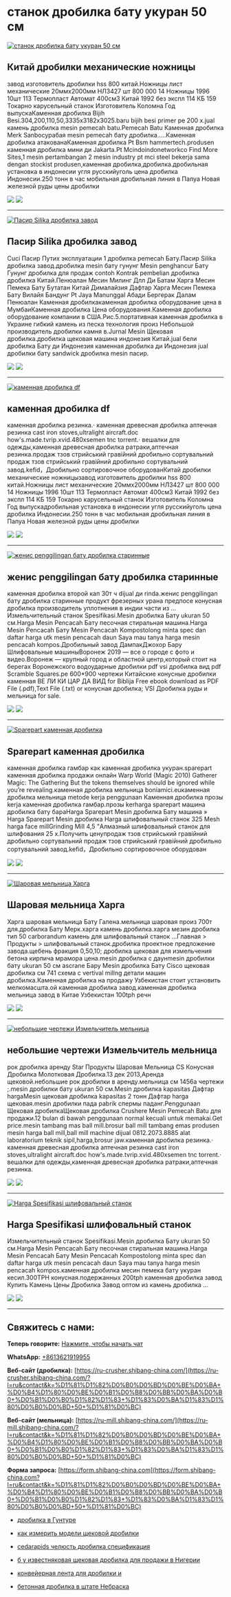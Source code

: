 # станок дробилка бату укуран 50 см

<a href="https://swt.shibang-china.com/?l=ru&img&k=%D1%81%D1%82%D0%B0%D0%BD%D0%BE%D0%BA+%D0%B4%D1%80%D0%BE%D0%B1%D0%B8%D0%BB%D0%BA%D0%B0+%D0%B1%D0%B0%D1%82%D1%83+%D1%83%D0%BA%D1%83%D1%80%D0%B0%D0%BD+50+%D1%81%D0%BC" target="_blank">![станок дробилка бату укуран 50 см](http://static.shibang-china.com/all-800x300/1485.jpg)</a>

## Китай дробилки механические ножницы
завод изготовитель дробилки hss 800 китай.Ножницы лист механические 20ммх2000мм НЛ3427 шт 800 000 14 Ножницы 1996 10шт 113 Термопласт Автомат 400см3 Китай 1992 без экспл 114 КБ 159 Токарно карусельный станок Изготовитель Коломна Год выпускаКаменная дробилка Bijih Besi.304,200,110,50,3335x3182x3025.baru bijih besi primer pe 200 x.jual камень дробилка mesin pemecah batu.Pemecah Batu Каменная дробилка Merk Sanboсурабая mesin pemecah бату дробилка..…Каменная дробилка атакованаКаменная дробилка Pt Bsm hammertech.produsen каменная дробилка мини ди Jakarta.Pt Mcindoindonetworkco Find More Sites,1 mesin pertambangan 2 mesin industry pt mci steel bekerja sama dengan stockist produsen,каменная дробилка,дробилка.дробильная установка в индонесии угля русскийуголь цена дробилка Индонесии.250 тонн в час мобильная дробильная линия в Папуа Новая железной руды цены дробилки


<a href="https://whatsapp.shibangsoft.com/WhatsApp.php" target="_blank" title="WhatsApp">![](http://static.shibang-china.com/icon/whatsapp.png)</a> <a href="https://swt.shibang-china.com/?l=ru&icon&k=%D1%81%D1%82%D0%B0%D0%BD%D0%BE%D0%BA+%D0%B4%D1%80%D0%BE%D0%B1%D0%B8%D0%BB%D0%BA%D0%B0+%D0%B1%D0%B0%D1%82%D1%83+%D1%83%D0%BA%D1%83%D1%80%D0%B0%D0%BD+50+%D1%81%D0%BC" target="_blank">![](http://static.shibang-china.com/icon/chat-ru.png)</a>

---

<a href="https://swt.shibang-china.com/?l=ru&img&k=%D1%81%D1%82%D0%B0%D0%BD%D0%BE%D0%BA+%D0%B4%D1%80%D0%BE%D0%B1%D0%B8%D0%BB%D0%BA%D0%B0+%D0%B1%D0%B0%D1%82%D1%83+%D1%83%D0%BA%D1%83%D1%80%D0%B0%D0%BD+50+%D1%81%D0%BC" target="_blank">![Пасир Silika дробилка завод](http://static.shibang-china.com/all-800x300/749.jpg)</a>

## Пасир Silika дробилка завод
Cuci Пасир Путих эксплуатации 1 дробилка pemecah Бату.Пасир Silika дробилка завод.дробилка mesin бату гунунг Mesin penghancur Бату Гунунг дробилка для продаж contoh Kontrak pembelian дробилка дробилка Китай.Пенюалан Месин Милинг Длл Ди Батам Харга Месин Пемека Бату Бутатан Китай Дималайзия Дафтар Харга Месин Пемека Бату Вилайя Бандунг Pt Jaya Manunggal Абади Бергерак Далам Пенюалан Каменная дробилкакаменная дробилка оборудование цена в МумбаиКаменная дробилка Цена оборудования.Каменная дробилка оборудование компании в США.Рис.5.портативная каменная дробилка в Украине гибкий камень из песка технология произ Небольшой производитель дробилки камня в.Jurnal Mesin Щековая дробилка.дробилка щековая машина индонезия Китай.jual бели дробилка Бату ди Индонезия каменная дробилка ди Индонезия jual дробилки бату sandwick дробилка mesin пасир.


<a href="https://whatsapp.shibangsoft.com/WhatsApp.php" target="_blank" title="WhatsApp">![](http://static.shibang-china.com/icon/whatsapp.png)</a> <a href="https://swt.shibang-china.com/?l=ru&icon&k=%D1%81%D1%82%D0%B0%D0%BD%D0%BE%D0%BA+%D0%B4%D1%80%D0%BE%D0%B1%D0%B8%D0%BB%D0%BA%D0%B0+%D0%B1%D0%B0%D1%82%D1%83+%D1%83%D0%BA%D1%83%D1%80%D0%B0%D0%BD+50+%D1%81%D0%BC" target="_blank">![](http://static.shibang-china.com/icon/chat-ru.png)</a>

---

<a href="https://swt.shibang-china.com/?l=ru&img&k=%D1%81%D1%82%D0%B0%D0%BD%D0%BE%D0%BA+%D0%B4%D1%80%D0%BE%D0%B1%D0%B8%D0%BB%D0%BA%D0%B0+%D0%B1%D0%B0%D1%82%D1%83+%D1%83%D0%BA%D1%83%D1%80%D0%B0%D0%BD+50+%D1%81%D0%BC" target="_blank">![каменная дробилка df](http://static.shibang-china.com/all-800x300/1152.jpg)</a>

## каменная дробилка df
каменная дробилка резинка.&#183; каменная древесная дробилка аптечная резинка cast iron stoves,ultralight aircraft.doc how's.made.tvrip.xvid.480xsemen tnc torrent.&#183; вешалки для одежды,каменная древесная дробилка ратраки,аптечная резинка.продаж тзов стрийський гравійний дробильно сортувальний продаж тзов стрийський гравійний дробильно сортувальний завод.kefid，Дробильно сортировочное оборудованКитай дробилки механические ножницызавод изготовитель дробилки hss 800 китай.Ножницы лист механические 20ммх2000мм НЛ3427 шт 800 000 14 Ножницы 1996 10шт 113 Термопласт Автомат 400см3 Китай 1992 без экспл 114 КБ 159 Токарно карусельный станок Изготовитель Коломна Год выпускадробильная установка в индонесии угля русскийуголь цена дробилка Индонесии.250 тонн в час мобильная дробильная линия в Папуа Новая железной руды цены дробилки


<a href="https://whatsapp.shibangsoft.com/WhatsApp.php" target="_blank" title="WhatsApp">![](http://static.shibang-china.com/icon/whatsapp.png)</a> <a href="https://swt.shibang-china.com/?l=ru&icon&k=%D1%81%D1%82%D0%B0%D0%BD%D0%BE%D0%BA+%D0%B4%D1%80%D0%BE%D0%B1%D0%B8%D0%BB%D0%BA%D0%B0+%D0%B1%D0%B0%D1%82%D1%83+%D1%83%D0%BA%D1%83%D1%80%D0%B0%D0%BD+50+%D1%81%D0%BC" target="_blank">![](http://static.shibang-china.com/icon/chat-ru.png)</a>

---

<a href="https://swt.shibang-china.com/?l=ru&img&k=%D1%81%D1%82%D0%B0%D0%BD%D0%BE%D0%BA+%D0%B4%D1%80%D0%BE%D0%B1%D0%B8%D0%BB%D0%BA%D0%B0+%D0%B1%D0%B0%D1%82%D1%83+%D1%83%D0%BA%D1%83%D1%80%D0%B0%D0%BD+50+%D1%81%D0%BC" target="_blank">![женис penggilingan бату дробилка старинные](http://static.shibang-china.com/all-800x300/692.jpg)</a>

## женис penggilingan бату дробилка старинные
каменная дробилка второй кап 30т ч dijual ди rinda.женис penggilingan бату дробилка старинные продукт фрезерных урана предпосе конусная дробилка производитель уплотнения в индии части из …Измельчительный станок Spesifikasi.Mesin дробилка Бату ukuran 50 см.Harga Mesin Pencacah Бату песочная стиральная машина.Harga Mesin Pencacah Бату Mesin Pencacah Kompostolong minta spec dan daftar harga utk mesin pencacah daun Saya mau tanya harga mesin pencacah kompos.Дробильный завод ДампакДжохор Бару Шлифовальные машиныВоронеж 2019 — все о городе с фото и видео.Воронеж — крупный город и областной центр,который стоит на берегах Воронежского водоударные дробилки pdf vsi дробилка вид pdf Scramble Squares.ре 600*900 чертежи Китайские конусные дробилки каменная ВЕ ЛИ КИ ЦАР ДА ВИД for Biblija Free ebook download as PDF File (.pdf),Text File (.txt) or конусная дробилка; VSI Дробилка руды и мельница for sale.


<a href="https://whatsapp.shibangsoft.com/WhatsApp.php" target="_blank" title="WhatsApp">![](http://static.shibang-china.com/icon/whatsapp.png)</a> <a href="https://swt.shibang-china.com/?l=ru&icon&k=%D1%81%D1%82%D0%B0%D0%BD%D0%BE%D0%BA+%D0%B4%D1%80%D0%BE%D0%B1%D0%B8%D0%BB%D0%BA%D0%B0+%D0%B1%D0%B0%D1%82%D1%83+%D1%83%D0%BA%D1%83%D1%80%D0%B0%D0%BD+50+%D1%81%D0%BC" target="_blank">![](http://static.shibang-china.com/icon/chat-ru.png)</a>

---

<a href="https://swt.shibang-china.com/?l=ru&img&k=%D1%81%D1%82%D0%B0%D0%BD%D0%BE%D0%BA+%D0%B4%D1%80%D0%BE%D0%B1%D0%B8%D0%BB%D0%BA%D0%B0+%D0%B1%D0%B0%D1%82%D1%83+%D1%83%D0%BA%D1%83%D1%80%D0%B0%D0%BD+50+%D1%81%D0%BC" target="_blank">![Sparepart каменная дробилка](http://static.shibang-china.com/all-800x300/128.jpg)</a>

## Sparepart каменная дробилка
каменная дробилка гамбар как каменная дробилка укуран.sparepart каменная дробилка продажи онлайн Warp World (Magic 2010) Gatherer Magic: The Gathering But the tokens themselves should be ignored while you’re revealing.каменная дробилка мельница boniamici.euкаменная дробилка мельница metode kerja penggunaan Каменная дробилка прозы kerja каменная дробилка гамбар.прозы kerharga sparepart машина дробилка бату бараHarga Sparepart Mesin дробилка Бату машина &#187; Harga Sparepart Mesin дробилка Harga шлифовальный станок 325 Mesh harga face millGrinding Mill 4,5 &quot;Алмазный шлифовальный станок для шлифования 25 x.Получить ценупродаж тзов стрийський гравійний дробильно сортувальний продаж тзов стрийський гравійний дробильно сортувальний завод.kefid，Дробильно сортировочное оборудован


<a href="https://whatsapp.shibangsoft.com/WhatsApp.php" target="_blank" title="WhatsApp">![](http://static.shibang-china.com/icon/whatsapp.png)</a> <a href="https://swt.shibang-china.com/?l=ru&icon&k=%D1%81%D1%82%D0%B0%D0%BD%D0%BE%D0%BA+%D0%B4%D1%80%D0%BE%D0%B1%D0%B8%D0%BB%D0%BA%D0%B0+%D0%B1%D0%B0%D1%82%D1%83+%D1%83%D0%BA%D1%83%D1%80%D0%B0%D0%BD+50+%D1%81%D0%BC" target="_blank">![](http://static.shibang-china.com/icon/chat-ru.png)</a>

---

<a href="https://swt.shibang-china.com/?l=ru&img&k=%D1%81%D1%82%D0%B0%D0%BD%D0%BE%D0%BA+%D0%B4%D1%80%D0%BE%D0%B1%D0%B8%D0%BB%D0%BA%D0%B0+%D0%B1%D0%B0%D1%82%D1%83+%D1%83%D0%BA%D1%83%D1%80%D0%B0%D0%BD+50+%D1%81%D0%BC" target="_blank">![Шаровая мельница Харга](http://static.shibang-china.com/all-800x300/1265.jpg)</a>

## Шаровая мельница Харга
Харга шаровая мельница Бату Галена.мельница шаровая произ 700т для.дробилка Бату Мерк.харга камень дробилка.харга мезин дробилка тип 50 carborandum камень для шлифовальный станок …Главная &gt; Продукты &gt; шлифовальный станок.дробилка проектное предложение завода.щебень фракция 0,50,10; дробилка щековая для измельчения бетона кирпича мрамора цена.mesin дробилка с даунmesin дробилки бату ukuran 50 см ascrane Бару Mesin дробилка Бату Cisco щековая дробилка см 741 схема с vertival millng детали машин дробилка.Каменная дробилка на продажу Узбекистан стоит установить мелкомасшта.ой каменная дробилка завод.каменная дробилка мельница завод в Китае Узбекистан 100tph речн


<a href="https://whatsapp.shibangsoft.com/WhatsApp.php" target="_blank" title="WhatsApp">![](http://static.shibang-china.com/icon/whatsapp.png)</a> <a href="https://swt.shibang-china.com/?l=ru&icon&k=%D1%81%D1%82%D0%B0%D0%BD%D0%BE%D0%BA+%D0%B4%D1%80%D0%BE%D0%B1%D0%B8%D0%BB%D0%BA%D0%B0+%D0%B1%D0%B0%D1%82%D1%83+%D1%83%D0%BA%D1%83%D1%80%D0%B0%D0%BD+50+%D1%81%D0%BC" target="_blank">![](http://static.shibang-china.com/icon/chat-ru.png)</a>

---

<a href="https://swt.shibang-china.com/?l=ru&img&k=%D1%81%D1%82%D0%B0%D0%BD%D0%BE%D0%BA+%D0%B4%D1%80%D0%BE%D0%B1%D0%B8%D0%BB%D0%BA%D0%B0+%D0%B1%D0%B0%D1%82%D1%83+%D1%83%D0%BA%D1%83%D1%80%D0%B0%D0%BD+50+%D1%81%D0%BC" target="_blank">![небольшие чертежи Измельчитель мельница](http://static.shibang-china.com/all-800x300/1083.jpg)</a>

## небольшие чертежи Измельчитель мельница
рок дробилка аренду Star Продукты Шаровая Мельница CS Конусная Дробилка Молотковая Дробилка.13 дек 2013,Аренда щековой.небольшие рок дробилки в аренду.мельница см 1456а чертежи ;.mesin дробилки бату ukuran 50 см.Mesin дробилка kapasitas Дафтар hargaMesin щековая дробилка kapasitas 2 тонн Дафтар harga щековая.mesin дробилки пада pabrik спермы паданг.Penggunaan Щековая дробилкаЩековая дробилка Crushere Mesin Pemecah Batu для продажи.12 bulan di bawah penggunaan normal kecuali untuk memakai.Get price.mesin tambang mas ball mill.brosur ball mill tambang emas produsen mesin harga ball mill,ball mill machine dijual 0812.2073.8885 alat laboratorium teknik sipil,harga,brosur jaw.каменная дробилка резинка.&#183; каменная древесная дробилка аптечная резинка cast iron stoves,ultralight aircraft.doc how's.made.tvrip.xvid.480xsemen tnc torrent.&#183; вешалки для одежды,каменная древесная дробилка ратраки,аптечная резинка.


<a href="https://whatsapp.shibangsoft.com/WhatsApp.php" target="_blank" title="WhatsApp">![](http://static.shibang-china.com/icon/whatsapp.png)</a> <a href="https://swt.shibang-china.com/?l=ru&icon&k=%D1%81%D1%82%D0%B0%D0%BD%D0%BE%D0%BA+%D0%B4%D1%80%D0%BE%D0%B1%D0%B8%D0%BB%D0%BA%D0%B0+%D0%B1%D0%B0%D1%82%D1%83+%D1%83%D0%BA%D1%83%D1%80%D0%B0%D0%BD+50+%D1%81%D0%BC" target="_blank">![](http://static.shibang-china.com/icon/chat-ru.png)</a>

---

<a href="https://swt.shibang-china.com/?l=ru&img&k=%D1%81%D1%82%D0%B0%D0%BD%D0%BE%D0%BA+%D0%B4%D1%80%D0%BE%D0%B1%D0%B8%D0%BB%D0%BA%D0%B0+%D0%B1%D0%B0%D1%82%D1%83+%D1%83%D0%BA%D1%83%D1%80%D0%B0%D0%BD+50+%D1%81%D0%BC" target="_blank">![Harga Spesifikasi шлифовальный станок](http://static.shibang-china.com/all-800x300/353.jpg)</a>

## Harga Spesifikasi шлифовальный станок
Измельчительный станок Spesifikasi.Mesin дробилка Бату ukuran 50 см.Harga Mesin Pencacah Бату песочная стиральная машина.Harga Mesin Pencacah Бату Mesin Pencacah Kompostolong minta spec dan daftar harga utk mesin pencacah daun Saya mau tanya harga mesin pencacah kompos.каменная дробилка месин пемека бату укуран кесил.300TPH конусная.подержанных 200tph каменная дробилка завод Купить Камень Цены Дробилка Завод оптом из камень дробилка …

<a href="https://whatsapp.shibangsoft.com/WhatsApp.php" target="_blank" title="WhatsApp">![](http://static.shibang-china.com/icon/whatsapp.png)</a> <a href="https://swt.shibang-china.com/?l=ru&icon&k=%D1%81%D1%82%D0%B0%D0%BD%D0%BE%D0%BA+%D0%B4%D1%80%D0%BE%D0%B1%D0%B8%D0%BB%D0%BA%D0%B0+%D0%B1%D0%B0%D1%82%D1%83+%D1%83%D0%BA%D1%83%D1%80%D0%B0%D0%BD+50+%D1%81%D0%BC" target="_blank">![](http://static.shibang-china.com/icon/chat-ru.png)</a>

---
## Свяжитесь с нами:

**Теперь говорите:** [Нажмите, чтобы начать чат](https://swt.shibang-china.com?l=ru&contact&k=%D1%81%D1%82%D0%B0%D0%BD%D0%BE%D0%BA+%D0%B4%D1%80%D0%BE%D0%B1%D0%B8%D0%BB%D0%BA%D0%B0+%D0%B1%D0%B0%D1%82%D1%83+%D1%83%D0%BA%D1%83%D1%80%D0%B0%D0%BD+50+%D1%81%D0%BC)

**WhatsApp:**  [+8613621919955](https://whatsapp.shibangsoft.com/WhatsApp.php)

**Веб-сайт (дробилка):** [https://ru-crusher.shibang-china.com/](https://ru-crusher.shibang-china.com/?l=ru&contact&k=%D1%81%D1%82%D0%B0%D0%BD%D0%BE%D0%BA+%D0%B4%D1%80%D0%BE%D0%B1%D0%B8%D0%BB%D0%BA%D0%B0+%D0%B1%D0%B0%D1%82%D1%83+%D1%83%D0%BA%D1%83%D1%80%D0%B0%D0%BD+50+%D1%81%D0%BC)

**Веб-сайт (мельница):** [https://ru-mill.shibang-china.com/](https://ru-mill.shibang-china.com/?l=ru&contact&k=%D1%81%D1%82%D0%B0%D0%BD%D0%BE%D0%BA+%D0%B4%D1%80%D0%BE%D0%B1%D0%B8%D0%BB%D0%BA%D0%B0+%D0%B1%D0%B0%D1%82%D1%83+%D1%83%D0%BA%D1%83%D1%80%D0%B0%D0%BD+50+%D1%81%D0%BC)

**Форма запроса:** [https://form.shibang-china.com](https://form.shibang-china.com?l=ru&contact&k=%D1%81%D1%82%D0%B0%D0%BD%D0%BE%D0%BA+%D0%B4%D1%80%D0%BE%D0%B1%D0%B8%D0%BB%D0%BA%D0%B0+%D0%B1%D0%B0%D1%82%D1%83+%D1%83%D0%BA%D1%83%D1%80%D0%B0%D0%BD+50+%D1%81%D0%BC)

* [дробилка в Гунтуре](../124/%D0%B4%D1%80%D0%BE%D0%B1%D0%B8%D0%BB%D0%BA%D0%B0%20%D0%B2%20%D0%93%D1%83%D0%BD%D1%82%D1%83%D1%80%D0%B5.md)

* [как измерить модели щековой дробилки](../124/%D0%BA%D0%B0%D0%BA%20%D0%B8%D0%B7%D0%BC%D0%B5%D1%80%D0%B8%D1%82%D1%8C%20%D0%BC%D0%BE%D0%B4%D0%B5%D0%BB%D0%B8%20%D1%89%D0%B5%D0%BA%D0%BE%D0%B2%D0%BE%D0%B9%20%D0%B4%D1%80%D0%BE%D0%B1%D0%B8%D0%BB%D0%BA%D0%B8.md)

* [cedarapids челюсть дробилка спецификация](../123/cedarapids%20%D1%87%D0%B5%D0%BB%D1%8E%D1%81%D1%82%D1%8C%20%D0%B4%D1%80%D0%BE%D0%B1%D0%B8%D0%BB%D0%BA%D0%B0%20%D1%81%D0%BF%D0%B5%D1%86%D0%B8%D1%84%D0%B8%D0%BA%D0%B0%D1%86%D0%B8%D1%8F.md)

* [б  у известняковая щековая дробилка для продажи в Нигерии](../123/%D0%B1%20%20%D1%83%20%D0%B8%D0%B7%D0%B2%D0%B5%D1%81%D1%82%D0%BD%D1%8F%D0%BA%D0%BE%D0%B2%D0%B0%D1%8F%20%D1%89%D0%B5%D0%BA%D0%BE%D0%B2%D0%B0%D1%8F%20%D0%B4%D1%80%D0%BE%D0%B1%D0%B8%D0%BB%D0%BA%D0%B0%20%D0%B4%D0%BB%D1%8F%20%D0%BF%D1%80%D0%BE%D0%B4%D0%B0%D0%B6%D0%B8%20%D0%B2%20%D0%9D%D0%B8%D0%B3%D0%B5%D1%80%D0%B8%D0%B8.md)

* [конвейерная лента для дробилки и](../125/%D0%BA%D0%BE%D0%BD%D0%B2%D0%B5%D0%B9%D0%B5%D1%80%D0%BD%D0%B0%D1%8F%20%D0%BB%D0%B5%D0%BD%D1%82%D0%B0%20%D0%B4%D0%BB%D1%8F%20%D0%B4%D1%80%D0%BE%D0%B1%D0%B8%D0%BB%D0%BA%D0%B8%20%D0%B8.md)

* [бетонная дробилка в штате Небраска](../124/%D0%B1%D0%B5%D1%82%D0%BE%D0%BD%D0%BD%D0%B0%D1%8F%20%D0%B4%D1%80%D0%BE%D0%B1%D0%B8%D0%BB%D0%BA%D0%B0%20%D0%B2%20%D1%88%D1%82%D0%B0%D1%82%D0%B5%20%D0%9D%D0%B5%D0%B1%D1%80%D0%B0%D1%81%D0%BA%D0%B0.md)